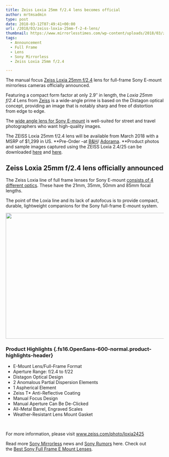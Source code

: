 ```yaml
---
title: Zeiss Loxia 25mm f/2.4 lens becomes official
author: mrtmsadmin
type: post
date: 2018-03-12T07:49:41+00:00
url: /2018/03/zeiss-loxia-25mm-f-2-4-lens/
thumbnail: https://www.mirrorlesstimes.com/wp-content/uploads/2018/03/zeiss-loxia-25mm-f-2-4-lens.jpg
tags:
  - Announcement
  - Full Frame
  - Lens
  - Sony Mirrorless
  - Zeiss Loxia 25mm f/2.4

---
```

The manual focus [Zeiss Loxia 25mm f/2.4][1] lens for full-frame Sony E-mount mirrorless cameras officially announced.

Featuring a compact form factor at only 2.9&#8243; in length, the _Loxia 25mm f/2.4_ Lens from <span class="s1"><a href="https://www.mirrorlesstimes.com/category/zeiss/">Zeiss</a></span> is a wide-angle prime is based on the Distagon optical concept, providing an image that is notably sharp and free of distortion from edge to edge.

<span class="s1">The <a href="https://www.dailycameranews.com/2017/11/best-wide-angle-lenses-sony-e-mount/">wide angle lens for Sony E-mount</a> is well-suited for street and travel photographers who want high-quality images. </span>

The ZEISS Loxia 25mm f/2.4 lens will be available from March 2018 with a MSRP of $1,299 in US. **Pre-Order –at <a href="https://www.bhphotovideo.com/c/product/1389169-REG/zeiss_000000_2218_783_loxia_25mm_f_2_4_lens.html/BI/20175/KBID/14249" target="_blank" rel="noopener nofollow external noreferrer" data-wpel-link="external">B&H</a>/ <a href="https://adorama.evyy.net/c/63923/51926/1036?u=https%3A%2F%2Fwww.adorama.com%2Fzilx2524.html" target="_blank" rel="noopener nofollow external noreferrer" data-wpel-link="external">Adorama</a>. **Product photos and sample images captured using the ZEISS Loxia 2.4/25 can be downloaded <a href="https://mam.zeiss.com/Redirect.do?urlId=ABgwJZ5o2iADZafvvfedVcg3ZP7%2Bhef%2Fm%2B1wiCm3DD8%3D" target="_blank" rel="follow external noopener noreferrer" data-wpel-link="external">here</a> and <a href="https://mam.zeiss.com/Redirect.do?urlId=%2FkgipSLye46ItpJgr%2BgUEtWWvR%2Fa7cneH7jK8wB8hyw%3D" target="_blank" rel="follow external noopener noreferrer" data-wpel-link="external">here</a>.<!--more-->

## Zeiss Loxia 25mm f/2.4 lens officially announced

The Zeiss Loxia line of full frame lenses for Sony E-mount [consists of 4 different optics][2]. These have the 21mm, 35mm, 50mm and 85mm focal lengths.

The point of the Loxia line and its lack of autofocus is to provide compact, durable, lightweight companions for the Sony full-frame E-mount system.

[<img class="aligncenter size-full wp-image-1807" src="https://i2.wp.com/www.mirrorlesstimes.com/wp-content/uploads/2018/03/zeiss-loxia-25mm-f-2-4-lens.jpg?resize=600%2C400&#038;ssl=1" alt="" width="600" height="400" srcset="https://i2.wp.com/www.mirrorlesstimes.com/wp-content/uploads/2018/03/zeiss-loxia-25mm-f-2-4-lens.jpg?w=1200&ssl=1 1200w, https://i2.wp.com/www.mirrorlesstimes.com/wp-content/uploads/2018/03/zeiss-loxia-25mm-f-2-4-lens.jpg?resize=450%2C300&ssl=1 450w, https://i2.wp.com/www.mirrorlesstimes.com/wp-content/uploads/2018/03/zeiss-loxia-25mm-f-2-4-lens.jpg?resize=768%2C512&ssl=1 768w, https://i2.wp.com/www.mirrorlesstimes.com/wp-content/uploads/2018/03/zeiss-loxia-25mm-f-2-4-lens.jpg?resize=970%2C647&ssl=1 970w" sizes="(max-width: 600px) 100vw, 600px" data-recalc-dims="1" />][3]

### Product Highlights {.fs16.OpenSans-600-normal.product-highlights-header}

<ul class="top-section-list" data-selenium="highlightList">
  <li class="top-section-list-item">
    E-Mount Lens/Full-Frame Format
  </li>
  <li class="top-section-list-item">
    Aperture Range: f/2.4 to f/22
  </li>
  <li class="top-section-list-item">
    Distagon Optical Design
  </li>
  <li class="top-section-list-item">
    2 Anomalous Partial Dispersion Elements
  </li>
  <li class="top-section-list-item">
    1 Aspherical Element
  </li>
  <li class="top-section-list-item">
    Zeiss T* Anti-Reflective Coating
  </li>
  <li class="top-section-list-item">
    Manual Focus Design
  </li>
  <li class="top-section-list-item">
    Manual Aperture Can Be De-Clicked
  </li>
  <li class="top-section-list-item">
    All-Metal Barrel, Engraved Scales
  </li>
  <li class="top-section-list-item">
    Weather-Resistant Lens Mount Gasket
  </li>
</ul>

&nbsp;





For more information, please visit <a class="linkicon internal" href="https://www.zeiss.com/photo/loxia2425" target="_blank" rel="noopener">www.zeiss.com/photo/loxia2425</a>

Read more <a href="https://www.mirrorlesstimes.com/tag/sony-mirrorless/" target="_blank" rel="noopener">Sony Mirrorless</a> news and <a href="https://www.dailycameranews.com/tag/sony-rumors/" target="_blank" rel="noopener">Sony Rumors</a> here. Check out the [Best Sony Full Frame E Mount Lenses][4].

 [1]: https://www.mirrorlesstimes.com/tag/zeiss-loxia-25mm-f-2-4/
 [2]: https://www.bhphotovideo.com/c/search?atclk=Category_Lenses&sts=ma&ci=15492&N=4291107378+4293919655&Ntt=Zeiss+Loxia&BI=20175&KBID=14249
 [3]: https://i2.wp.com/www.mirrorlesstimes.com/wp-content/uploads/2018/03/zeiss-loxia-25mm-f-2-4-lens.jpg?ssl=1
 [4]: https://www.dailycameranews.com/2017/03/best-sony-full-frame-e-mount-lenses/